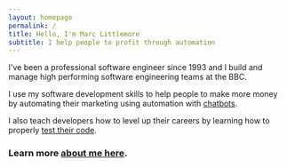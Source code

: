 ```yaml
---
layout: homepage
permalink: /
title: Hello, I'm Marc Littlemore
subtitle: I help people to profit through automation
---
```


I've been a professional software engineer since 1993 and I build and manage high performing software engineering teams at the BBC.

I use my software development skills to help people to make more money by automating their marketing using automation with [chatbots](/bots).

I also teach developers how to level up their careers by learning how to properly [test their code](/javascript-testing).

### Learn more [about me here](/about).
